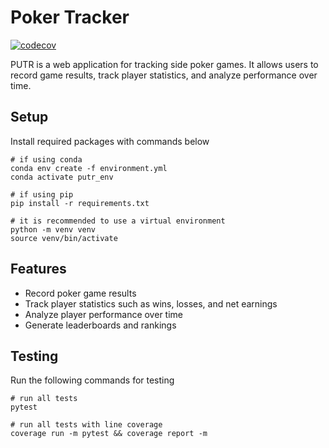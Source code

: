 # Poker Tracker

[![codecov](https://codecov.io/github/samfeldman824/putr/branch/actions/graph/badge.svg?token=DXNQHZ39YZ)](https://codecov.io/github/samfeldman824/putr)


PUTR is a web application for tracking side poker games. It allows users to record game results, track player statistics, and analyze performance over time.

## Setup

Install required packages with commands below
```
# if using conda
conda env create -f environment.yml
conda activate putr_env

# if using pip
pip install -r requirements.txt

# it is recommended to use a virtual environment
python -m venv venv
source venv/bin/activate
```


## Features

- Record poker game results
- Track player statistics such as wins, losses, and net earnings
- Analyze player performance over time
- Generate leaderboards and rankings

## Testing

Run the following commands for testing

```
# run all tests
pytest

# run all tests with line coverage
coverage run -m pytest && coverage report -m
```
